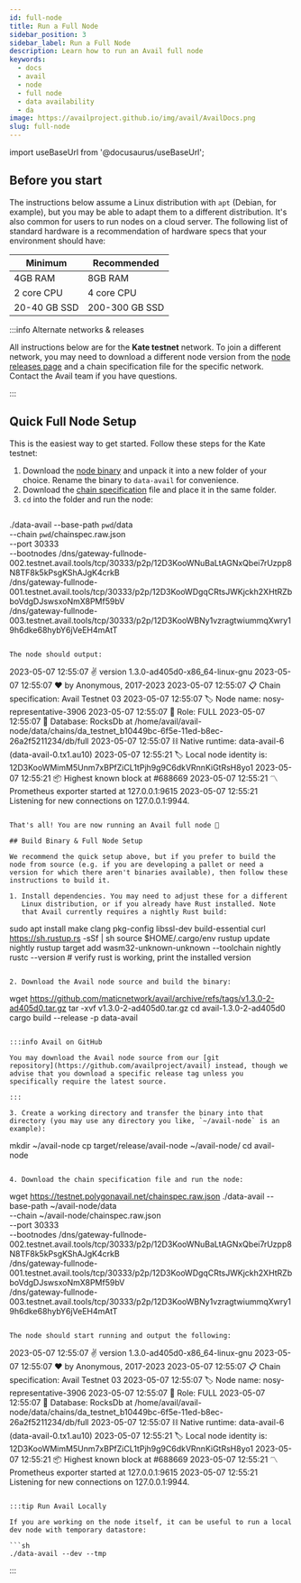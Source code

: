 ```yaml
---
id: full-node
title: Run a Full Node
sidebar_position: 3
sidebar_label: Run a Full Node
description: Learn how to run an Avail full node
keywords:
  - docs
  - avail
  - node
  - full node
  - data availability
  - da
image: https://availproject.github.io/img/avail/AvailDocs.png
slug: full-node
---
```

import useBaseUrl from '@docusaurus/useBaseUrl';

## Before you start

The instructions below assume a Linux distribution with `apt` (Debian,
for example), but you may be able to adapt them to a different
distribution. It's also common for users to run nodes on a cloud
server. The following list of standard hardware is a recommendation of
hardware specs that your environment should have:

| Minimum      | Recommended    |
|--------------|----------------|
| 4GB RAM      | 8GB RAM        |
| 2 core CPU   | 4 core CPU     |
| 20-40 GB SSD | 200-300 GB SSD |

:::info Alternate networks & releases

All instructions below are for the **Kate testnet** network. To join a
different network, you may need to download a different node version
from the [node releases
page](https://github.com/availproject/avail/releases) and a chain
specification file for the specific network. Contact the Avail team if
you have questions.

:::

## Quick Full Node Setup

This is the easiest way to get started. Follow these steps for the Kate testnet:

1. Download the [node binary](https://github.com/availproject/avail/releases/tag/v1.3.0-2-ad405d0) and unpack it into a new folder of your choice. Rename the binary to `data-avail` for convenience.
2. Download the [chain specification](https://testnet.avail.tools/chainspec.raw.json) file and place it in the same folder.
3. `cd` into the folder and run the node:
   ```
./data-avail --base-path `pwd`/data \
		--chain `pwd`/chainspec.raw.json \
		--port 30333 \
		--bootnodes /dns/gateway-fullnode-002.testnet.avail.tools/tcp/30333/p2p/12D3KooWNuBaLtAGNxQbei7rUzpp8N8TF8k5kPsgKShAJgK4crkB \
		/dns/gateway-fullnode-001.testnet.avail.tools/tcp/30333/p2p/12D3KooWDgqCRtsJWKjckh2XHtRZbboVdgDJswsxoNmX8PMf59bV \
		/dns/gateway-fullnode-003.testnet.avail.tools/tcp/30333/p2p/12D3KooWBNy1vzragtwiummqXwry19h6dke68hybY6jVeEH4mAtT
   ```

The node should output:
```
2023-05-07 12:55:07 ✌️  version 1.3.0-ad405d0-x86_64-linux-gnu
2023-05-07 12:55:07 ❤️  by Anonymous, 2017-2023
2023-05-07 12:55:07 📋 Chain specification: Avail Testnet 03
2023-05-07 12:55:07 🏷 Node name: nosy-representative-3906
2023-05-07 12:55:07 👤 Role: FULL
2023-05-07 12:55:07 💾 Database: RocksDb at /home/avail/avail-node/data/chains/da_testnet_b10449bc-6f5e-11ed-b8ec-26a2f5211234/db/full
2023-05-07 12:55:07 ⛓  Native runtime: data-avail-6 (data-avail-0.tx1.au10)
2023-05-07 12:55:21 🏷 Local node identity is: 12D3KooWMimM5Unm7xBPfZiCL1tPjh9g9C6dkVRnnKiGtRsH8yo1
2023-05-07 12:55:21 📦 Highest known block at #688669
2023-05-07 12:55:21 〽️ Prometheus exporter started at 127.0.0.1:9615
2023-05-07 12:55:21 Listening for new connections on 127.0.0.1:9944.
```

That's all! You are now running an Avail full node 🎉

## Build Binary & Full Node Setup

We recommend the quick setup above, but if you prefer to build the
node from source (e.g. if you are developing a pallet or need a
version for which there aren't binaries available), then follow these
instructions to build it.

1. Install dependencies. You may need to adjust these for a different
   Linux distribution, or if you already have Rust installed. Note
   that Avail currently requires a nightly Rust build:

   ```
sudo apt install make clang pkg-config libssl-dev build-essential
curl https://sh.rustup.rs -sSf | sh
source $HOME/.cargo/env
rustup update nightly
rustup target add wasm32-unknown-unknown --toolchain nightly
rustc --version # verify rust is working, print the installed version
   ```

2. Download the Avail node source and build the binary:

   ```
wget https://github.com/maticnetwork/avail/archive/refs/tags/v1.3.0-2-ad405d0.tar.gz
tar -xvf v1.3.0-2-ad405d0.tar.gz
cd avail-1.3.0-2-ad405d0 
cargo build --release -p data-avail
   ```

:::info Avail on GitHub

You may download the Avail node source from our [git
repository](https://github.com/availproject/avail) instead, though we
advise that you download a specific release tag unless you
specifically require the latest source.

:::

3. Create a working directory and transfer the binary into that
   directory (you may use any directory you like, `~/avail-node` is an
   example):
   ```
mkdir ~/avail-node
cp  target/release/avail-node ~/avail-node/
cd avail-node
   ```

4. Download the chain specification file and run the node:
   ```
wget https://testnet.polygonavail.net/chainspec.raw.json
./data-avail --base-path ~/avail-node/data \
                --chain ~/avail-node/chainspec.raw.json \
                --port 30333 \
                --bootnodes /dns/gateway-fullnode-002.testnet.avail.tools/tcp/30333/p2p/12D3KooWNuBaLtAGNxQbei7rUzpp8N8TF8k5kPsgKShAJgK4crkB \
                /dns/gateway-fullnode-001.testnet.avail.tools/tcp/30333/p2p/12D3KooWDgqCRtsJWKjckh2XHtRZbboVdgDJswsxoNmX8PMf59bV \
                /dns/gateway-fullnode-003.testnet.avail.tools/tcp/30333/p2p/12D3KooWBNy1vzragtwiummqXwry19h6dke68hybY6jVeEH4mAtT
   ```

The node should start running and output the following:
```
2023-05-07 12:55:07 ✌️  version 1.3.0-ad405d0-x86_64-linux-gnu
2023-05-07 12:55:07 ❤️  by Anonymous, 2017-2023
2023-05-07 12:55:07 📋 Chain specification: Avail Testnet 03
2023-05-07 12:55:07 🏷 Node name: nosy-representative-3906
2023-05-07 12:55:07 👤 Role: FULL
2023-05-07 12:55:07 💾 Database: RocksDb at /home/avail/avail-node/data/chains/da_testnet_b10449bc-6f5e-11ed-b8ec-26a2f5211234/db/full
2023-05-07 12:55:07 ⛓  Native runtime: data-avail-6 (data-avail-0.tx1.au10)
2023-05-07 12:55:21 🏷 Local node identity is: 12D3KooWMimM5Unm7xBPfZiCL1tPjh9g9C6dkVRnnKiGtRsH8yo1
2023-05-07 12:55:21 📦 Highest known block at #688669
2023-05-07 12:55:21 〽 Prometheus exporter started at 127.0.0.1:9615
2023-05-07 12:55:21 Listening for new connections on 127.0.0.1:9944.
```

:::tip Run Avail Locally

If you are working on the node itself, it can be useful to run a local dev node with temporary datastore:

```sh
./data-avail --dev --tmp
```

:::
